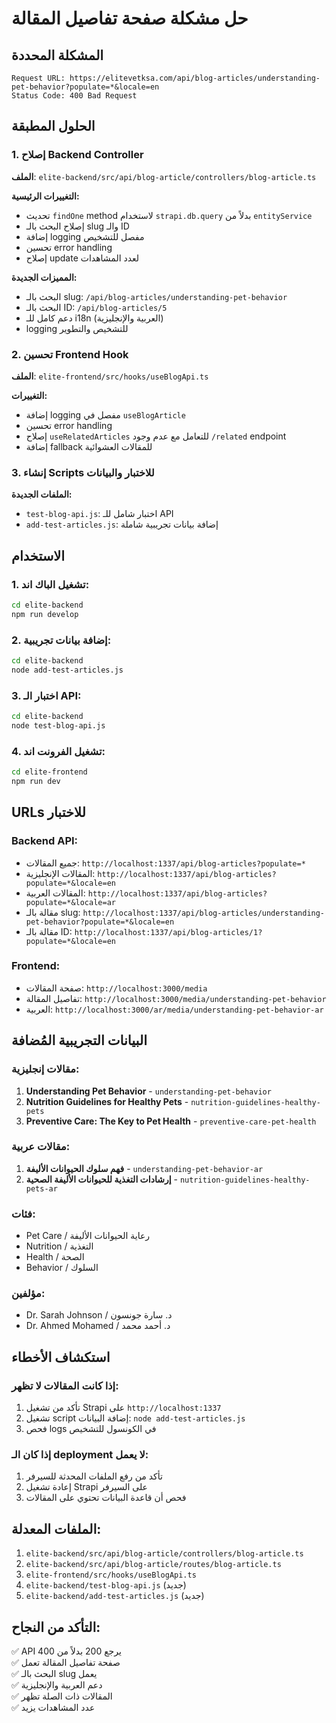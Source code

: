 # حل مشكلة صفحة تفاصيل المقالة

## المشكلة المحددة
```
Request URL: https://elitevetksa.com/api/blog-articles/understanding-pet-behavior?populate=*&locale=en
Status Code: 400 Bad Request
```

## الحلول المطبقة

### 1. إصلاح Backend Controller
**الملف**: `elite-backend/src/api/blog-article/controllers/blog-article.ts`

**التغييرات الرئيسية:**
- تحديث `findOne` method لاستخدام `strapi.db.query` بدلاً من `entityService`
- إصلاح البحث بالـ slug والـ ID
- إضافة logging مفصل للتشخيص
- تحسين error handling
- إصلاح update لعدد المشاهدات

**المميزات الجديدة:**
- البحث بالـ slug: `/api/blog-articles/understanding-pet-behavior`
- البحث بالـ ID: `/api/blog-articles/5`
- دعم كامل للـ i18n (العربية والإنجليزية)
- logging للتشخيص والتطوير

### 2. تحسين Frontend Hook
**الملف**: `elite-frontend/src/hooks/useBlogApi.ts`

**التغييرات:**
- إضافة logging مفصل في `useBlogArticle`
- تحسين error handling
- إصلاح `useRelatedArticles` للتعامل مع عدم وجود `/related` endpoint
- إضافة fallback للمقالات العشوائية

### 3. إنشاء Scripts للاختبار والبيانات
**الملفات الجديدة:**
- `test-blog-api.js`: اختبار شامل للـ API
- `add-test-articles.js`: إضافة بيانات تجريبية شاملة

## الاستخدام

### 1. تشغيل الباك اند:
```bash
cd elite-backend
npm run develop
```

### 2. إضافة بيانات تجريبية:
```bash
cd elite-backend
node add-test-articles.js
```

### 3. اختبار الـ API:
```bash
cd elite-backend
node test-blog-api.js
```

### 4. تشغيل الفرونت اند:
```bash
cd elite-frontend
npm run dev
```

## URLs للاختبار

### Backend API:
- جميع المقالات: `http://localhost:1337/api/blog-articles?populate=*`
- المقالات الإنجليزية: `http://localhost:1337/api/blog-articles?populate=*&locale=en`
- المقالات العربية: `http://localhost:1337/api/blog-articles?populate=*&locale=ar`
- مقالة بالـ slug: `http://localhost:1337/api/blog-articles/understanding-pet-behavior?populate=*&locale=en`
- مقالة بالـ ID: `http://localhost:1337/api/blog-articles/1?populate=*&locale=en`

### Frontend:
- صفحة المقالات: `http://localhost:3000/media`
- تفاصيل المقالة: `http://localhost:3000/media/understanding-pet-behavior`
- العربية: `http://localhost:3000/ar/media/understanding-pet-behavior-ar`

## البيانات التجريبية المُضافة

### مقالات إنجليزية:
1. **Understanding Pet Behavior** - `understanding-pet-behavior`
2. **Nutrition Guidelines for Healthy Pets** - `nutrition-guidelines-healthy-pets`
3. **Preventive Care: The Key to Pet Health** - `preventive-care-pet-health`

### مقالات عربية:
1. **فهم سلوك الحيوانات الأليفة** - `understanding-pet-behavior-ar`
2. **إرشادات التغذية للحيوانات الأليفة الصحية** - `nutrition-guidelines-healthy-pets-ar`

### فئات:
- Pet Care / رعاية الحيوانات الأليفة
- Nutrition / التغذية
- Health / الصحة
- Behavior / السلوك

### مؤلفين:
- Dr. Sarah Johnson / د. سارة جونسون
- Dr. Ahmed Mohamed / د. أحمد محمد

## استكشاف الأخطاء

### إذا كانت المقالات لا تظهر:
1. تأكد من تشغيل Strapi على `http://localhost:1337`
2. تشغيل script إضافة البيانات: `node add-test-articles.js`
3. فحص logs في الكونسول للتشخيص

### إذا كان الـ deployment لا يعمل:
1. تأكد من رفع الملفات المحدثة للسيرفر
2. إعادة تشغيل Strapi على السيرفر
3. فحص أن قاعدة البيانات تحتوي على المقالات

## الملفات المعدلة:
1. `elite-backend/src/api/blog-article/controllers/blog-article.ts`
2. `elite-backend/src/api/blog-article/routes/blog-article.ts`
3. `elite-frontend/src/hooks/useBlogApi.ts`
4. `elite-backend/test-blog-api.js` (جديد)
5. `elite-backend/add-test-articles.js` (جديد)

## التأكد من النجاح:
✅ API يرجع 200 بدلاً من 400  
✅ صفحة تفاصيل المقالة تعمل  
✅ البحث بالـ slug يعمل  
✅ دعم العربية والإنجليزية  
✅ المقالات ذات الصلة تظهر  
✅ عدد المشاهدات يزيد
